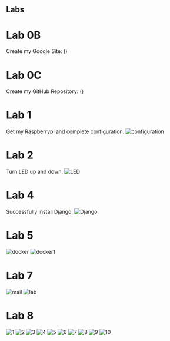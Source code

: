Labs
----
# Lab 0B
Create my Google Site: ()
# Lab 0C
Create my GitHub Repository: ()
# Lab 1
Get my Raspberrypi and complete configuration.
![configuration](https://github.com/kai-w0/EE629/blob/master/Lab/picture/Raspberrypi.png)
# Lab 2
Turn LED up and down.
![LED](https://github.com/kai-w0/EE629/blob/master/Lab/picture/LED.png)
# Lab 4
Successfully install Django.
![Django](https://github.com/kai-w0/EE629/blob/master/Lab/picture/django.png)
# Lab 5
![docker](https://github.com/kai-w0/EE629/blob/master/Lab/picture/docker.png)
![docker1](https://github.com/kai-w0/EE629/blob/master/Lab/picture/docker1.png)
# Lab 7
![mail](https://github.com/kai-w0/EE629/blob/master/Lab/picture/lab7.png)
![lab](https://github.com/kai-w0/EE629/blob/master/Lab/picture/lab7.1.png)
# Lab 8
![1](https://github.com/kai-w0/EE629/blob/master/Lab/picture/lab8-1.png) ![2](https://github.com/kai-w0/EE629/blob/master/Lab/picture/lab8-2.png)
![3](https://github.com/kai-w0/EE629/blob/master/Lab/picture/lab8-3.png) ![4](https://github.com/kai-w0/EE629/blob/master/Lab/picture/lab8-4.png)
![5](https://github.com/kai-w0/EE629/blob/master/Lab/picture/lab8-5.png) ![6](https://github.com/kai-w0/EE629/blob/master/Lab/picture/lab8-6.png)
![7](https://github.com/kai-w0/EE629/blob/master/Lab/picture/lab8-7.png) ![8](https://github.com/kai-w0/EE629/blob/master/Lab/picture/lab8-8.png)
![9](https://github.com/kai-w0/EE629/blob/master/Lab/picture/lab8-9.png) ![10](https://github.com/kai-w0/EE629/blob/master/Lab/picture/lab8-10.png)
